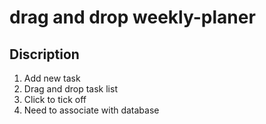 # drag and drop weekly-planer

## Discription

1. Add new task
2. Drag and drop task list
3. Click to tick off
4. Need to associate with database